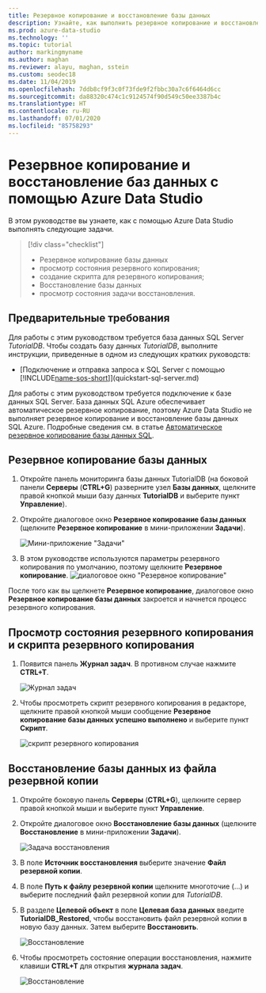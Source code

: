 ```yaml
---
title: Резервное копирование и восстановление базы данных
description: Узнайте, как выполнить резервное копирование и восстановление базы данных с помощью Azure Data Studio.
ms.prod: azure-data-studio
ms.technology: ''
ms.topic: tutorial
author: markingmyname
ms.author: maghan
ms.reviewer: alayu, maghan, sstein
ms.custom: seodec18
ms.date: 11/04/2019
ms.openlocfilehash: 7ddb8cf9f3c0f73fde9f2fbbc30a7c6f6464d6cc
ms.sourcegitcommit: da88320c474c1c9124574f90d549c50ee3387b4c
ms.translationtype: HT
ms.contentlocale: ru-RU
ms.lasthandoff: 07/01/2020
ms.locfileid: "85758293"
---
```

# <a name="backup-and-restore-databases-using-azure-data-studio"></a>Резервное копирование и восстановление баз данных с помощью Azure Data Studio

В этом руководстве вы узнаете, как с помощью Azure Data Studio выполнять следующие задачи.
> [!div class="checklist"]
> * Резервное копирование базы данных 
> * просмотр состояния резервного копирования;
> * создание скрипта для резервного копирования;
> * Восстановление базы данных
> * просмотр состояния задачи восстановления.

## <a name="prerequisites"></a>Предварительные требования

Для работы с этим руководством требуется база данных SQL Server *TutorialDB*. Чтобы создать базу данных *TutorialDB*, выполните инструкции, приведенные в одном из следующих кратких руководств:

* [Подключение и отправка запроса к SQL Server с помощью [!INCLUDE[name-sos-short](../includes/name-sos-short.md)]](quickstart-sql-server.md)

Для работы с этим руководством требуется подключение к базе данных SQL Server. База данных SQL Azure обеспечивает автоматическое резервное копирование, поэтому Azure Data Studio не выполняет резервное копирование и восстановление базы данных SQL Azure. Подробные сведения см. в статье [Автоматическое резервное копирование базы данных SQL](https://docs.microsoft.com/azure/sql-database/sql-database-automated-backups).

## <a name="back-up-a-database"></a>Резервное копирование базы данных

1. Откройте панель мониторинга базы данных TutorialDB (на боковой панели **Серверы** (**CTRL+G**) разверните узел **Базы данных**, щелкните правой кнопкой мыши базу данных **TutorialDB** и выберите пункт **Управление**).

2. Откройте диалоговое окно **Резервное копирование базы данных** (щелкните **Резервное копирование** в мини-приложении **Задачи**).

   ![Мини-приложение "Задачи"](./media/tutorial-backup-restore-sql-server/tasks.png)

3. В этом руководстве используются параметры резервного копирования по умолчанию, поэтому щелкните **Резервное копирование**.
   ![диалоговое окно "Резервное копирование"](./media/tutorial-backup-restore-sql-server/backup-dialog.png)

После того как вы щелкнете **Резервное копирование**, диалоговое окно **Резервное копирование базы данных** закроется и начнется процесс резервного копирования.

## <a name="view-the-backup-status-and-view-the-backup-script"></a>Просмотр состояния резервного копирования и скрипта резервного копирования

1. Появится панель **Журнал задач**. В противном случае нажмите **CTRL+T**.

   ![Журнал задач](./media/tutorial-backup-restore-sql-server/task-history.png)

2. Чтобы просмотреть скрипт резервного копирования в редакторе, щелкните правой кнопкой мыши сообщение **Резервное копирование базы данных успешно выполнено** и выберите пункт **Скрипт**.

   ![скрипт резервного копирования](./media/tutorial-backup-restore-sql-server/task-script.png)

## <a name="restore-a-database-from-a-backup-file"></a>Восстановление базы данных из файла резервной копии

1. Откройте боковую панель **Серверы** (**CTRL+G**), щелкните сервер правой кнопкой мыши и выберите пункт **Управление**.

2. Откройте диалоговое окно **Восстановление базы данных** (щелкните **Восстановление** в мини-приложении **Задачи**).

   ![Задача восстановления](media/tutorial-backup-restore-sql-server/tasks-restore.png)

3. В поле **Источник восстановления** выберите значение **Файл резервной копии**.

4. В поле **Путь к файлу резервной копии** щелкните многоточие (...) и выберите последний файл резервной копии для *TutorialDB*.

5. В разделе **Целевой объект** в поле **Целевая база данных** введите **TutorialDB_Restored**, чтобы восстановить файл резервной копии в новую базу данных. Затем выберите **Восстановить**.

   ![Восстановление](./media/tutorial-backup-restore-sql-server/restore.png)

6. Чтобы просмотреть состояние операции восстановления, нажмите клавиши **CTRL+T** для открытия **журнала задач**.

   ![Восстановление](./media/tutorial-backup-restore-sql-server/task-history-restore.png)